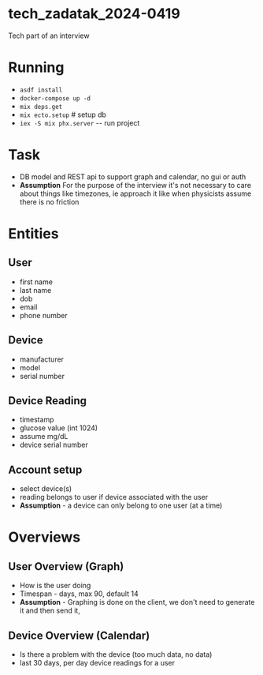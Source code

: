 # tech_zadatak_2024-0419
Tech part of an interview

# Running
* `asdf install` 
* `docker-compose up -d`
* `mix deps.get` 
* `mix ecto.setup` # setup db
* `iex -S mix phx.server` -- run project

# Task
- DB model and REST api to support graph and calendar, no gui or auth
- **Assumption** For the purpose of the interview it's not necessary to care about things like timezones, ie approach it like when physicists assume there is no friction

# Entities
## User
- first name
- last name
- dob
- email
- phone number
## Device
- manufacturer
- model
- serial number
## Device Reading
- timestamp
- glucose value (int  1024)
- assume mg/dL
- device serial number

## Account setup
- select device(s)
- reading belongs to user if device associated with the user
- **Assumption** - a device can only belong to one user (at a time) 

# Overviews 
## User Overview (Graph)
 - How is the user doing 
 - Timespan - days, max 90, default 14 
 - **Assumption** - Graphing is done on the client, we don't need to generate it and then send it,

## Device Overview (Calendar)
- Is there a problem with the device (too much data, no data)
- last 30 days, per day device readings for a user
